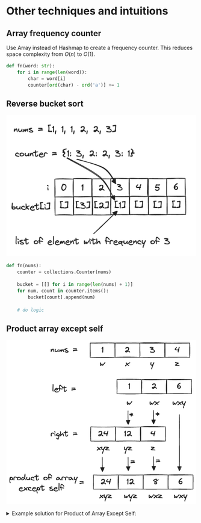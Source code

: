 # Other techniques and intuitions

## Array frequency counter

Use Array instead of Hashmap to create a frequency counter. This reduces space complexity from $O(n)$ to $O(1)$.

```python
def fn(word: str):
    for i in range(len(word)):
        char = word[i]
        counter[ord(char) - ord('a')] += 1
```

## Reverse bucket sort

![](./img/reverse-bucket-sort.png)

```python
def fn(nums):
    counter = collections.Counter(nums)

    bucket = [[] for i in range(len(nums) + 1)]
    for num, count in counter.items():
        bucket[count].append(num)

    # do logic
```

## Product array except self

![](./img/product-array-except-self.png)

<details>
<summary>Example solution for Product of Array Except Self:</summary>

```python
def productExceptSelf(nums: List[int]) -> List[int]:
    n = len(nums)
    left, right = [0] * (n - 1), [0] * (n - 1)

    # create product array from left with size offset by 1
    for i in range(n - 1):
        if i == 0:
            left[i] = nums[i]
        else:
            left[i] = nums[i] * left[i - 1]

    # create product array from right with size offset by 1
    for i in range(n - 1, 0, -1):
        if i == n - 1:
            right[i - 1] = nums[i]
        else:
            right[i - 1] = nums[i] * right[i]

    # offset left and right array by 1
    # Then multiply except right's first elem and left's last elem
    res = []
    for i in range(n):
        if i == 0:
            res.append(right[i])
        elif i == n - 1:
            res.append(left[-1])
        else:
            res.append(left[i - 1] * right[i])

    return res
```

</details>
